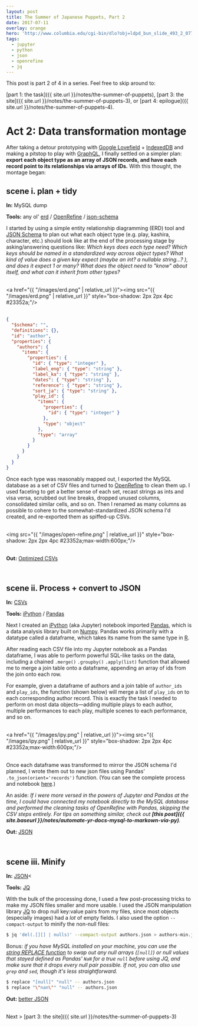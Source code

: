 ```yaml
---
layout: post
title: The Summer of Japanese Puppets, Part 2
date: 2017-07-11
overlay: orange
hero: 'http://www.columbia.edu/cgi-bin/dlo?obj=ldpd_bun_slide_493_2_0779_0826&size=medium'
tags:
  - jupyter
  - python
  - json
  - openrefine
  - jq
---
```


This post is part 2 of 4 in a series. Feel free to skip around to:

[part 1: the task]({{ site.url }}/notes/the-summer-of-puppets),
[part 3: the site]({{ site.url }}/notes/the-summer-of-puppets-3), or
[part 4: epilogue]({{ site.url }}/notes/the-summer-of-puppets-4).

# Act 2: Data transformation montage

After taking a detour prototyping with [Google Lovefield](https://google.github.io/lovefield/) + [IndexedDB](https://developer.mozilla.org/en-US/docs/Web/API/IndexedDB_API) and making a pitstop to play with [GraphQL](http://graphql.org/), I finally settled on a simpler plan: __export each object type as an array of JSON records, and have each record point to its relationships via arrays of IDs.__ With this thought, the montage began:

## scene i. plan + tidy

__In:__ MySQL dump

__Tools:__ any ol' [erd](https://www.draw.io/) / [OpenRefine](http://openrefine.org/) / [json-schema](http://json-schema.org/)

I started by using a simple entity relationship diagramming (ERD) tool and [JSON Schema](http://json-schema.org/) to plan out what each object type (e.g. play, kashira, character, etc.) should look like at the end of the processing stage by asking/answerinq questions like: _Which keys does each type need? Which keys should be named in a standardized way across object types? What kind of value does a given key expect (maybe an int? a nullable string...? ), and does it expect 1 or many? What does the object need to "know" about itself, and what can it inherit from other types?_

<br><a href="{{ "/images/erd.png" | relative_url }}"><img src="{{ "/images/erd.png" | relative_url }}" style="box-shadow: 2px 2px 4pc #23352a;"/></a><br><br>


```json
{
  "$schema": "",
  "definitions": {},
  "id": "author",
  "properties": {
    "authors": {
      "items": {
        "properties": {
          "id": { "type": "integer" },
          "label_eng": { "type": "string" },
          "label_ka": { "type": "string" },
          "dates": { "type": "string" },
          "reference": { "type": "string" },
          "sort_ja": { "type": "string" },
          "play_id": {
            "items": {
              "properties": {
                "id": { "type": "integer" }
              },
              "type": "object"
            },
            "type": "array"
          }
        }
      }
    }
  }
}
```

Once each type was reasonably mapped out, I exported the MySQL database as a set of CSV files and turned to [OpenRefine](http://openrefine.org/) to clean them up. I used faceting to get a better sense of each set, recast strings as ints and visa versa, scrubbed out line breaks, dropped unused columns, consolidated similar cells, and so on. Then I renamed as many columns as possible to cohere to the somewhat-standardized JSON schema I'd created, and re-exported them as spiffed-up CSVs.

<br><img src="{{ "/images/open-refine.png" | relative_url }}" style="box-shadow: 2px 2px 4pc #23352a;max-width:600px;"/><br><br>

__Out:__ [Optimized CSVs](https://github.com/mnyrop/bunraku-ipy/tree/master/in)

<br>


## scene ii. Process + convert to JSON

__In:__ [CSVs](https://github.com/mnyrop/bunraku-ipy/tree/master/in)</span>

__Tools:__ [iPython](https://ipython.org/) / [Pandas](http://pandas.pydata.org/)

Next I created an [iPython](https://ipython.org/) (aka Jupyter) notebook imported [Pandas](http://pandas.pydata.org/), which is a data analysis library built on [Numpy](http://www.numpy.org/). Pandas works primarily with a datatype called a dataframe, which takes its name from the same type in [R](https://www.r-project.org/about.html).

After reading each CSV file into my Jupyter notebook as a Pandas dataframe, I was able to perform powerful SQL-like tasks on the data, including a chained `.merge()` `.groupby()` `.apply(list)` function that allowed me to merge a join table onto a dataframe, appending an array of ids from the join onto each row.

For example, given a dataframe of authors and a join table of `author_ids` and `play_ids`, the function (shown below) will merge a list of `play_ids` on to each corresponding author record. This is exactly the task I needed to perform on most data objects—adding multiple plays to each author, multiple performances to each play, multiple scenes to each performance, and so on.

<br><a href="{{ "/images/ipy.png" | relative_url }}"><img src="{{ "/images/ipy.png" | relative_url }}" style="box-shadow: 2px 2px 4pc #23352a;max-width:600px;"/></a><br><br>

Once each dataframe was transformed to mirror the JSON schema I'd planned, I wrote them out to new json files using Pandas' `.to_json(orient='records')` function. (You can see the complete process and notebook [here](https://github.com/mnyrop/bunraku-ipy/blob/master/bunraku-online.ipynb).)

An aside: _If i were more versed in the powers of Jupyter and Pandas at the time, I could have connected my notebook directly to the MySQL database and performed the cleaning tasks of OpenRefine with Pandas, skipping the CSV steps entirely. For tips on something similar, check out **[this post]({{ site.baseurl }}/notes/automate-yr-docs-mysql-to-markown-via-py)**._

__Out:__ [JSON](https://github.com/mnyrop/bunraku-ipy/tree/master/out/json)

<br>

## scene iii. Minify

__In:__ [JSON](https://github.com/mnyrop/bunraku-ipy/tree/master/out/json)<

__Tools:__ [JQ](https://stedolan.github.io/jq/)

With the bulk of the processing done, I used a few post-processing tricks to make my JSON files smaller and more usable. I used the JSON manipulation library [JQ](https://stedolan.github.io/jq/) to drop null key:value pairs from my files, since most objects (especially images) had a _lot_ of empty fields. I also used the option `--compact-output` to minify the non-null files:

```bash
$ jq 'del(.[][] | nulls)' --compact-output authors.json > authors-min.json
```

Bonus: _if you have MySQL installed on your machine, you can use the [string REPLACE function](https://stackoverflow.com/questions/5956993/mysql-string-replace) to swap out any null arrays (`[null]`) or null values that stayed defined as Pandas' `NaN` for a true `null` before using JQ, and make sure that it drops *every* null pair possible. If not, you can also use `grep` and `sed`, though it's less straightforward._

```bash
$ replace "[null]" "null" -- authors.json
$ replace "\"nan\"" "null" -- authors.json
```


__Out:__ [better JSON](https://github.com/mnyrop/bunraku-ipy/tree/master/post-processing/json)

<br>
Next > [part 3: the site]({{ site.url }}/notes/the-summer-of-puppets-3)
<br><br>
